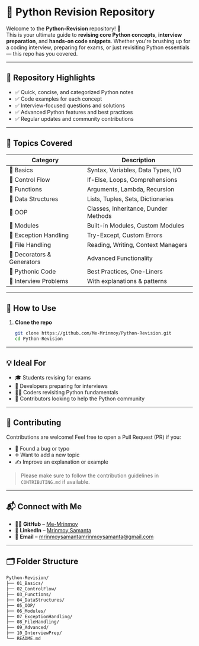 # 🐍 Python Revision Repository

Welcome to the **Python-Revision** repository! 🚀  
This is your ultimate guide to **revising core Python concepts**, **interview preparation**, and **hands-on code snippets**. Whether you're brushing up for a coding interview, preparing for exams, or just revisiting Python essentials — this repo has you covered.

---

## 📌 Repository Highlights

- ✅ Quick, concise, and categorized Python notes  
- ✅ Code examples for each concept  
- ✅ Interview-focused questions and solutions  
- ✅ Advanced Python features and best practices  
- ✅ Regular updates and community contributions

---

## 🧠 Topics Covered

| Category | Description |
|----------|-------------|
| 🔹 Basics | Syntax, Variables, Data Types, I/O |
| 🔹 Control Flow | If-Else, Loops, Comprehensions |
| 🔹 Functions | Arguments, Lambda, Recursion |
| 🔹 Data Structures | Lists, Tuples, Sets, Dictionaries |
| 🔹 OOP | Classes, Inheritance, Dunder Methods |
| 🔹 Modules | Built-in Modules, Custom Modules |
| 🔹 Exception Handling | Try-Except, Custom Errors |
| 🔹 File Handling | Reading, Writing, Context Managers |
| 🔹 Decorators & Generators | Advanced Functionality |
| 🔹 Pythonic Code | Best Practices, One-Liners |
| 🔹 Interview Problems | With explanations & patterns |

---

## 🧪 How to Use

1. **Clone the repo**
   ```bash
   git clone https://github.com/Me-Mrinmoy/Python-Revision.git
   cd Python-Revision

---

## 💡 Ideal For

- 🎓 Students revising for exams  
- 💼 Developers preparing for interviews  
- 🧑‍💻 Coders revisiting Python fundamentals  
- 🤝 Contributors looking to help the Python community

---

## 🤝 Contributing

Contributions are welcome! Feel free to open a Pull Request (PR) if you:

- 🐞 Found a bug or typo  
- ➕ Want to add a new topic  
- ✍️ Improve an explanation or example  

> Please make sure to follow the contribution guidelines in `CONTRIBUTING.md` if available.

---

## 📬 Connect with Me

- 🧑‍💻 **GitHub** – [Me-Mrinmoy](https://github.com/Me-Mrinmoy)  
- 💼 **LinkedIn** – [Mrinmoy Samanta](https://www.linkedin.com/in/mrinmoy-samanta)  
- 📧 **Email** – mrinmoysamantamrinmoysamanta@gmail.com

---

## 🗂️ Folder Structure

```bash
Python-Revision/
├── 01_Basics/
├── 02_ControlFlow/
├── 03_Functions/
├── 04_DataStructures/
├── 05_OOP/
├── 06_Modules/
├── 07_ExceptionHandling/
├── 08_FileHandling/
├── 09_Advanced/
├── 10_InterviewPrep/
└── README.md

